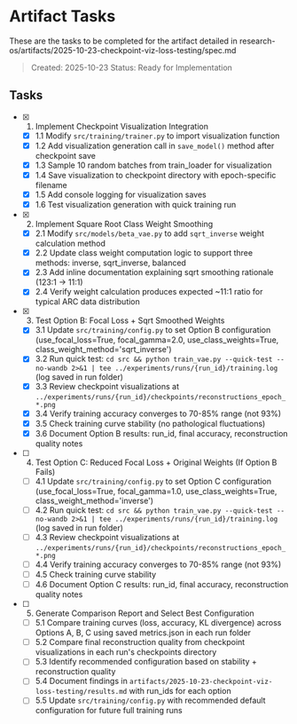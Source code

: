 # Artifact Tasks

These are the tasks to be completed for the artifact detailed in research-os/artifacts/2025-10-23-checkpoint-viz-loss-testing/spec.md

> Created: 2025-10-23
> Status: Ready for Implementation

## Tasks

- [x] 1. Implement Checkpoint Visualization Integration
  - [x] 1.1 Modify `src/training/trainer.py` to import visualization function
  - [x] 1.2 Add visualization generation call in `save_model()` method after checkpoint save
  - [x] 1.3 Sample 10 random batches from train_loader for visualization
  - [x] 1.4 Save visualization to checkpoint directory with epoch-specific filename
  - [x] 1.5 Add console logging for visualization saves
  - [x] 1.6 Test visualization generation with quick training run

- [x] 2. Implement Square Root Class Weight Smoothing
  - [x] 2.1 Modify `src/models/beta_vae.py` to add `sqrt_inverse` weight calculation method
  - [x] 2.2 Update class weight computation logic to support three methods: inverse, sqrt_inverse, balanced
  - [x] 2.3 Add inline documentation explaining sqrt smoothing rationale (123:1 → 11:1)
  - [x] 2.4 Verify weight calculation produces expected ~11:1 ratio for typical ARC data distribution

- [x] 3. Test Option B: Focal Loss + Sqrt Smoothed Weights
  - [x] 3.1 Update `src/training/config.py` to set Option B configuration (use_focal_loss=True, focal_gamma=2.0, use_class_weights=True, class_weight_method='sqrt_inverse')
  - [x] 3.2 Run quick test: `cd src && python train_vae.py --quick-test --no-wandb 2>&1 | tee ../experiments/runs/{run_id}/training.log` (log saved in run folder)
  - [x] 3.3 Review checkpoint visualizations at `../experiments/runs/{run_id}/checkpoints/reconstructions_epoch_*.png`
  - [x] 3.4 Verify training accuracy converges to 70-85% range (not 93%)
  - [x] 3.5 Check training curve stability (no pathological fluctuations)
  - [x] 3.6 Document Option B results: run_id, final accuracy, reconstruction quality notes

- [ ] 4. Test Option C: Reduced Focal Loss + Original Weights (If Option B Fails)
  - [ ] 4.1 Update `src/training/config.py` to set Option C configuration (use_focal_loss=True, focal_gamma=1.0, use_class_weights=True, class_weight_method='inverse')
  - [ ] 4.2 Run quick test: `cd src && python train_vae.py --quick-test --no-wandb 2>&1 | tee ../experiments/runs/{run_id}/training.log` (log saved in run folder)
  - [ ] 4.3 Review checkpoint visualizations at `../experiments/runs/{run_id}/checkpoints/reconstructions_epoch_*.png`
  - [ ] 4.4 Verify training accuracy converges to 70-85% range (not 93%)
  - [ ] 4.5 Check training curve stability
  - [ ] 4.6 Document Option C results: run_id, final accuracy, reconstruction quality notes

- [ ] 5. Generate Comparison Report and Select Best Configuration
  - [ ] 5.1 Compare training curves (loss, accuracy, KL divergence) across Options A, B, C using saved metrics.json in each run folder
  - [ ] 5.2 Compare final reconstruction quality from checkpoint visualizations in each run's checkpoints directory
  - [ ] 5.3 Identify recommended configuration based on stability + reconstruction quality
  - [ ] 5.4 Document findings in `artifacts/2025-10-23-checkpoint-viz-loss-testing/results.md` with run_ids for each option
  - [ ] 5.5 Update `src/training/config.py` with recommended default configuration for future full training runs
